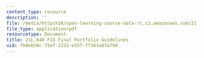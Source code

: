 ```yaml
---
content_type: resource
description: ''
file: /media/https%3A/open-learning-course-data-rc.s3.amazonaws.com/21l-640j-the-new-spain-1977-present-fall-2015/fb0eb58c75ef2232e55fff363a87a79d_MIT21L_640JF15_Portfolio.pdf
file_type: application/pdf
resourcetype: Document
title: 21L.640 F15 Final Portfolio Guidelines
uid: fb0eb58c-75ef-2232-e55f-ff363a87a79d
---
```

